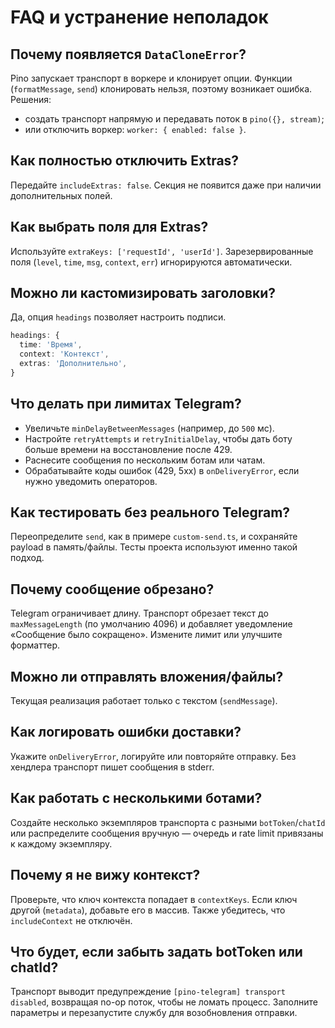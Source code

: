 # FAQ и устранение неполадок

## Почему появляется `DataCloneError`?

Pino запускает транспорт в воркере и клонирует опции. Функции (`formatMessage`, `send`) клонировать нельзя, поэтому возникает ошибка. Решения:

- создать транспорт напрямую и передавать поток в `pino({}, stream)`;
- или отключить воркер: `worker: { enabled: false }`.

## Как полностью отключить Extras?

Передайте `includeExtras: false`. Секция не появится даже при наличии дополнительных полей.

## Как выбрать поля для Extras?

Используйте `extraKeys: ['requestId', 'userId']`. Зарезервированные поля (`level`, `time`, `msg`, `context`, `err`) игнорируются автоматически.

## Можно ли кастомизировать заголовки?

Да, опция `headings` позволяет настроить подписи.

```ts
headings: {
  time: 'Время',
  context: 'Контекст',
  extras: 'Дополнительно',
}
```

## Что делать при лимитах Telegram?

- Увеличьте `minDelayBetweenMessages` (например, до `500` мс).
- Настройте `retryAttempts` и `retryInitialDelay`, чтобы дать боту больше времени на восстановление после 429.
- Раснесите сообщения по нескольким ботам или чатам.
- Обрабатывайте коды ошибок (429, 5xx) в `onDeliveryError`, если нужно уведомить операторов.

## Как тестировать без реального Telegram?

Переопределите `send`, как в примере `custom-send.ts`, и сохраняйте payload в память/файлы. Тесты проекта используют именно такой подход.

## Почему сообщение обрезано?

Telegram ограничивает длину. Транспорт обрезает текст до `maxMessageLength` (по умолчанию 4096) и добавляет уведомление «Сообщение было сокращено». Измените лимит или улучшите форматтер.

## Можно ли отправлять вложения/файлы?

Текущая реализация работает только с текстом (`sendMessage`).

## Как логировать ошибки доставки?

Укажите `onDeliveryError`, логируйте или повторяйте отправку. Без хендлера транспорт пишет сообщения в stderr.

## Как работать с несколькими ботами?

Создайте несколько экземпляров транспорта с разными `botToken`/`chatId` или распределите сообщения вручную — очередь и rate limit привязаны к каждому экземпляру.

## Почему я не вижу контекст?

Проверьте, что ключ контекста попадает в `contextKeys`. Если ключ другой (`metadata`), добавьте его в массив. Также убедитесь, что `includeContext` не отключён.

## Что будет, если забыть задать botToken или chatId?

Транспорт выводит предупреждение `[pino-telegram] transport disabled`, возвращая no-op поток, чтобы не ломать процесс. Заполните параметры и перезапустите службу для возобновления отправки.
